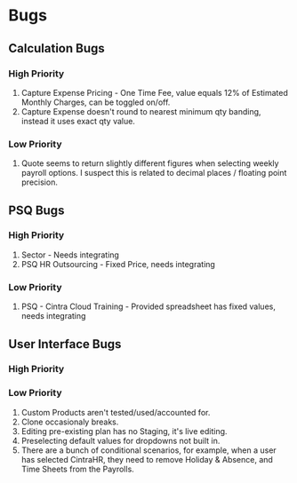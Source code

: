 # Bugs

## Calculation Bugs
### High Priority
1. Capture Expense Pricing - One Time Fee, value equals 12% of Estimated Monthly Charges, can be toggled on/off.
2. Capture Expense doesn't round to nearest minimum qty banding, instead it uses exact qty value.
### Low Priority
1. Quote seems to return slightly different figures when selecting weekly payroll options. I suspect this is related to decimal places / floating point precision.

## PSQ Bugs
### High Priority
1. Sector - Needs integrating
2. PSQ HR Outsourcing - Fixed Price, needs integrating
### Low Priority
1. PSQ - Cintra Cloud Training - Provided spreadsheet has fixed values, needs integrating

## User Interface Bugs
### High Priority
### Low Priority
1. Custom Products aren't tested/used/accounted for. 
1. Clone occasionaly breaks.
2. Editing pre-existing plan has no Staging, it's live editing.
3. Preselecting default values for dropdowns not built in.
4. There are a bunch of conditional scenarios, for example, when a user has selected CintraHR, they need to remove Holiday & Absence, and Time Sheets from the Payrolls.